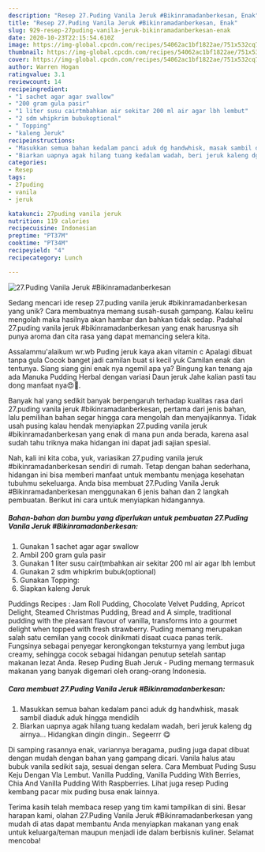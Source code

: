 ```yaml
---
description: "Resep 27.Puding Vanila Jeruk #Bikinramadanberkesan, Enak"
title: "Resep 27.Puding Vanila Jeruk #Bikinramadanberkesan, Enak"
slug: 929-resep-27puding-vanila-jeruk-bikinramadanberkesan-enak
date: 2020-10-23T22:15:54.610Z
image: https://img-global.cpcdn.com/recipes/54062ac1bf1822ae/751x532cq70/27puding-vanila-jeruk-bikinramadanberkesan-foto-resep-utama.jpg
thumbnail: https://img-global.cpcdn.com/recipes/54062ac1bf1822ae/751x532cq70/27puding-vanila-jeruk-bikinramadanberkesan-foto-resep-utama.jpg
cover: https://img-global.cpcdn.com/recipes/54062ac1bf1822ae/751x532cq70/27puding-vanila-jeruk-bikinramadanberkesan-foto-resep-utama.jpg
author: Warren Hogan
ratingvalue: 3.1
reviewcount: 14
recipeingredient:
- "1 sachet agar agar swallow"
- "200 gram gula pasir"
- "1 liter susu cairtmbahkan air sekitar 200 ml air agar lbh lembut"
- "2 sdm whipkrim bubukoptional"
- " Topping"
- "kaleng Jeruk"
recipeinstructions:
- "Masukkan semua bahan kedalam panci aduk dg handwhisk, masak sambil diaduk aduk hingga mendidih"
- "Biarkan uapnya agak hilang tuang kedalam wadah, beri jeruk kaleng dg airnya... Hidangkan dingin dingin.. Segeerrr 😋"
categories:
- Resep
tags:
- 27puding
- vanila
- jeruk

katakunci: 27puding vanila jeruk 
nutrition: 119 calories
recipecuisine: Indonesian
preptime: "PT37M"
cooktime: "PT34M"
recipeyield: "4"
recipecategory: Lunch

---
```



![27.Puding Vanila Jeruk #Bikinramadanberkesan](https://img-global.cpcdn.com/recipes/54062ac1bf1822ae/751x532cq70/27puding-vanila-jeruk-bikinramadanberkesan-foto-resep-utama.jpg)

Sedang mencari ide resep 27.puding vanila jeruk #bikinramadanberkesan yang unik? Cara membuatnya memang susah-susah gampang. Kalau keliru mengolah maka hasilnya akan hambar dan bahkan tidak sedap. Padahal 27.puding vanila jeruk #bikinramadanberkesan yang enak harusnya sih punya aroma dan cita rasa yang dapat memancing selera kita.

Assalammu&#39;alaikum wr.wb Puding jeruk kaya akan vitamin c Apalagi dibuat tanpa gula Cocok banget jadi camilan buat si kecil yuk Camilan enak dan tentunya. Siang siang gini enak nya ngemil apa ya? Bingung kan tenang aja ada Manuka Pudding Herbal dengan variasi Daun jeruk Jahe kalian pasti tau dong manfaat nya😍🤗.

Banyak hal yang sedikit banyak berpengaruh terhadap kualitas rasa dari 27.puding vanila jeruk #bikinramadanberkesan, pertama dari jenis bahan, lalu pemilihan bahan segar hingga cara mengolah dan menyajikannya. Tidak usah pusing kalau hendak menyiapkan 27.puding vanila jeruk #bikinramadanberkesan yang enak di mana pun anda berada, karena asal sudah tahu triknya maka hidangan ini dapat jadi sajian spesial.


Nah, kali ini kita coba, yuk, variasikan 27.puding vanila jeruk #bikinramadanberkesan sendiri di rumah. Tetap dengan bahan sederhana, hidangan ini bisa memberi manfaat untuk membantu menjaga kesehatan tubuhmu sekeluarga. Anda bisa membuat 27.Puding Vanila Jeruk #Bikinramadanberkesan menggunakan 6 jenis bahan dan 2 langkah pembuatan. Berikut ini cara untuk menyiapkan hidangannya.

<!--inarticleads1-->

##### Bahan-bahan dan bumbu yang diperlukan untuk pembuatan 27.Puding Vanila Jeruk #Bikinramadanberkesan:

1. Gunakan 1 sachet agar agar swallow
1. Ambil 200 gram gula pasir
1. Gunakan 1 liter susu cair(tmbahkan air sekitar 200 ml air agar lbh lembut
1. Gunakan 2 sdm whipkrim bubuk(optional)
1. Gunakan  Topping:
1. Siapkan kaleng Jeruk


Puddings Recipes : Jam Roll Pudding, Chocolate Velvet Pudding, Apricot Delight, Steamed Christmas Pudding, Bread and A simple, traditional pudding with the pleasant flavour of vanilla, transforms into a gourmet delight when topped with fresh strawberry. Puding memang merupakan salah satu cemilan yang cocok dinikmati disaat cuaca panas terik. Fungsinya sebagai penyegar kerongkongan teksturnya yang lembut juga creamy, sehingga cocok sebagai hidangan penutup setelah santap makanan lezat Anda. Resep Puding Buah Jeruk - Puding memang termasuk makanan yang banyak digemari oleh orang-orang Indonesia. 

<!--inarticleads2-->

##### Cara membuat 27.Puding Vanila Jeruk #Bikinramadanberkesan:

1. Masukkan semua bahan kedalam panci aduk dg handwhisk, masak sambil diaduk aduk hingga mendidih
1. Biarkan uapnya agak hilang tuang kedalam wadah, beri jeruk kaleng dg airnya... Hidangkan dingin dingin.. Segeerrr 😋


Di samping rasannya enak, variannya beragama, puding juga dapat dibuat dengan mudah dengan bahan yang gampang dicari. Vanila halus atau bubuk vanila sedikit saja, sesuai dengan selera. Cara Membuat Puding Susu Keju Dengan Vla Lembut. Vanilla Pudding, Vanilla Pudding With Berries, Chia And Vanilla Pudding With Raspberries. Lihat juga resep Puding kembang pacar mix puding busa enak lainnya. 

Terima kasih telah membaca resep yang tim kami tampilkan di sini. Besar harapan kami, olahan 27.Puding Vanila Jeruk #Bikinramadanberkesan yang mudah di atas dapat membantu Anda menyiapkan makanan yang enak untuk keluarga/teman maupun menjadi ide dalam berbisnis kuliner. Selamat mencoba!
